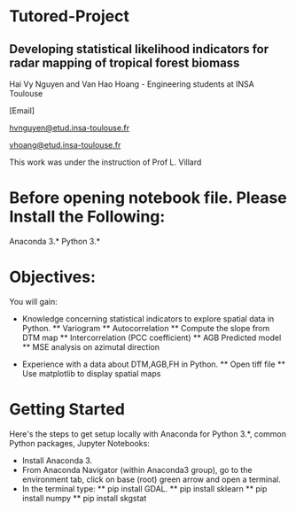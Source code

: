 # Tutored-Project

## Developing statistical likelihood indicators for radar mapping of tropical forest biomass

Hai Vy Nguyen and Van Hao Hoang - Engineering students at INSA Toulouse

[Email]

hvnguyen@etud.insa-toulouse.fr

vhoang@etud.insa-toulouse.fr

This work was under the instruction of Prof L. Villard


# Before opening notebook file. Please Install the Following:

Anaconda 3.*
Python 3.*

# Objectives:
You will gain:

* Knowledge concerning statistical indicators to explore spatial data in Python.
** Variogram
** Autocorrelation
** Compute the slope from DTM map
** Intercorrelation (PCC coefficient)
** AGB Predicted model 
** MSE analysis on azimutal direction

* Experience with a data about DTM,AGB,FH in Python.
** Open tiff file
** Use matplotlib to display spatial maps

# Getting Started
Here's the steps to get setup locally with Anaconda for Python 3.*, common Python packages, Jupyter Notebooks:
* Install Anaconda 3.
* From Anaconda Navigator (within Anaconda3 group), go to the environment tab, click on base (root) green arrow and open a terminal.
* In the terminal type: 
** pip install GDAL.
** pip install sklearn
** pip install numpy
** pip install skgstat
